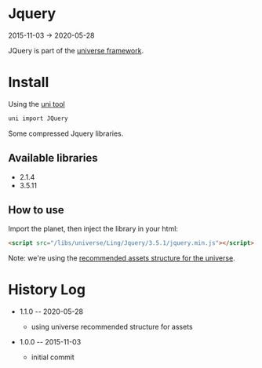 Jquery
=============
2015-11-03 -> 2020-05-28



JQuery is part of the [universe framework](https://github.com/karayabin/universe-snapshot).


Install
=============


Using the [uni tool](https://github.com/lingtalfi/universe-naive-importer)
```bash
uni import JQuery
```



Some compressed Jquery libraries.


Available libraries
-----------------------


- 2.1.4
- 3.5.11




How to use
---------------

Import the planet, then inject the library in your html:

```html 
<script src="/libs/universe/Ling/Jquery/3.5.1/jquery.min.js"></script>
```


Note: we're using the [recommended assets structure for the universe](https://github.com/lingtalfi/NotationFan/blob/master/universe-assets.md).







History Log
===============

- 1.1.0 -- 2020-05-28

    - using universe recommended structure for assets

- 1.0.0 -- 2015-11-03

    - initial commit


